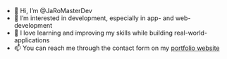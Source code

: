 - 👋 Hi, I’m @JaRoMasterDev
- 👀 I’m interested in development, especially in app- and web-development
- 🌱 I love learning and improving my skills while building real-world-applications
- 📫 You can reach me through the contact form on my [portfolio website](https://jarne-rolf.de)

<!---
JaRoMasterDev/JaRoMasterDev is a ✨ special ✨ repository because its `README.md` (this file) appears on your GitHub profile.
You can click the Preview link to take a look at your changes.
--->
